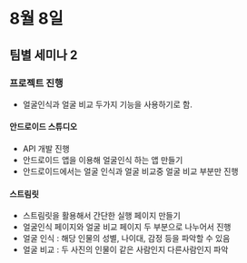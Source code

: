 # 8월 8일

## 팀별 세미나 2

### 프로젝트 진행
- 얼굴인식과 얼굴 비교 두가지 기능을 사용하기로 함.

#### 안드로이드 스튜디오
- API 개발 진행
- 안드로이드 앱을 이용해 얼굴인식 하는 앱 만들기
- 안드로이드에서는 얼굴 인식과 얼굴 비교중 얼굴 비교 부분만 진행

#### 스트림릿
- 스트림릿을 활용해서 간단한 실행 페이지 만들기
- 얼굴인식 페이지와 얼굴 비교 페이지 두 부분으로 나누어서 진행
- 얼굴 인식 : 해당 인물의 성별, 나이대, 감정 등을 파악할 수 있음
- 얼굴 비교 : 두 사진의 인물이 같은 사람인지 다른사람인지 파악
